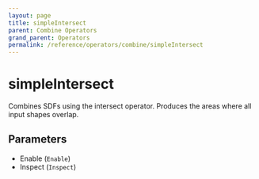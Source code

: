```yaml
---
layout: page
title: simpleIntersect
parent: Combine Operators
grand_parent: Operators
permalink: /reference/operators/combine/simpleIntersect
---
```


# simpleIntersect

Combines SDFs using the intersect operator.
Produces the areas where all input shapes overlap.

## Parameters

* Enable (`Enable`)
* Inspect (`Inspect`)
